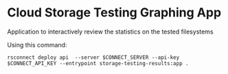 # Cloud Storage Testing Graphing App
Application to interactively review the statistics on the tested filesystems

Using this command: 

`rsconnect deploy api  --server $CONNECT_SERVER --api-key $CONNECT_API_KEY --entrypoint storage-testing-results:app .`